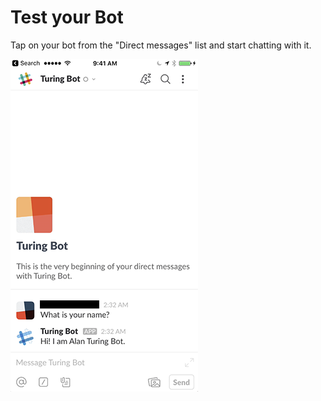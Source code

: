 # Test your Bot

Tap on your bot from the "Direct messages" list and start chatting with it.


![](slack-turing-bot-example.png)
